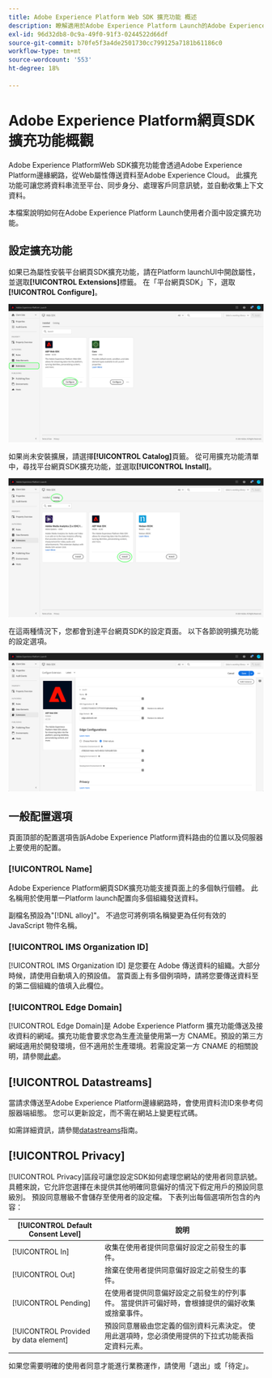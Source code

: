```yaml
---
title: Adobe Experience Platform Web SDK 擴充功能 概述
description: 瞭解適用於Adobe Experience Platform Launch的Adobe Experience Platform網頁SDK擴充功能
exl-id: 96d32db8-0c9a-49f0-91f3-0244522d66df
source-git-commit: b70fe5f3a4de2501730cc799125a7181b61186c0
workflow-type: tm+mt
source-wordcount: '553'
ht-degree: 18%

---
```


# Adobe Experience Platform網頁SDK擴充功能概觀

Adobe Experience PlatformWeb SDK擴充功能會透過Adobe Experience Platform邊緣網路，從Web屬性傳送資料至Adobe Experience Cloud。 此擴充功能可讓您將資料串流至平台、同步身分、處理客戶同意訊號，並自動收集上下文資料。

本檔案說明如何在Adobe Experience Platform Launch使用者介面中設定擴充功能。

## 設定擴充功能

如果已為屬性安裝平台網頁SDK擴充功能，請在Platform launchUI中開啟屬性，並選取&#x200B;**[!UICONTROL Extensions]**&#x200B;標籤。 在「平台網頁SDK」下，選取&#x200B;**[!UICONTROL Configure]**。

![](../images/extension/overview/configure.png)

如果尚未安裝擴展，請選擇&#x200B;**[!UICONTROL Catalog]**&#x200B;頁籤。 從可用擴充功能清單中，尋找平台網頁SDK擴充功能，並選取&#x200B;**[!UICONTROL Install]**。

![](../images/extension/overview/install.png)

在這兩種情況下，您都會到達平台網頁SDK的設定頁面。 以下各節說明擴充功能的設定選項。

![](../images/extension/overview/config-screen.png)

## 一般配置選項

頁面頂部的配置選項告訴Adobe Experience Platform資料路由的位置以及伺服器上要使用的配置。

### [!UICONTROL Name]

Adobe Experience Platform網頁SDK擴充功能支援頁面上的多個執行個體。 此名稱用於使用單一Platform launch配置向多個組織發送資料。

副檔名預設為&quot;[!DNL alloy]&quot;。 不過您可將例項名稱變更為任何有效的 JavaScript 物件名稱。

### **[!UICONTROL IMS Organization ID]**

[!UICONTROL IMS Organization ID] 是您要在 Adobe 傳送資料的組織。大部分時候，請使用自動填入的預設值。 當頁面上有多個例項時，請將您要傳送資料至的第二個組織的值填入此欄位。

### **[!UICONTROL Edge Domain]**

[!UICONTROL Edge Domain]是 Adobe Experience Platform 擴充功能傳送及接收資料的網域。擴充功能會要求您為生產流量使用第一方 CNAME。預設的第三方網域適用於開發環境，但不適用於生產環境。若需設定第一方 CNAME 的相關說明，請參閱[此處](https://docs.adobe.com/content/help/zh-Hant/core-services/interface/ec-cookies/cookies-first-party.html)。

## [!UICONTROL Datastreams]

當請求傳送至Adobe Experience Platform邊緣網路時，會使用資料流ID來參考伺服器端組態。 您可以更新設定，而不需在網站上變更程式碼。

如需詳細資訊，請參閱[datastreams](../fundamentals/datastreams.md)指南。


## [!UICONTROL Privacy]

[!UICONTROL Privacy]區段可讓您設定SDK如何處理您網站的使用者同意訊號。 具體來說，它允許您選擇在未提供其他明確同意偏好的情況下假定用戶的預設同意級別。 預設同意層級不會儲存至使用者的設定檔。 下表列出每個選項所包含的內容：

| [!UICONTROL Default Consent Level] | 說明 |
| --- | --- |
| [!UICONTROL In] | 收集在使用者提供同意偏好設定之前發生的事件。 |
| [!UICONTROL Out] | 捨棄在使用者提供同意偏好設定之前發生的事件。 |
| [!UICONTROL Pending] | 在使用者提供同意偏好設定之前發生的佇列事件。 當提供許可偏好時，會根據提供的偏好收集或捨棄事件。 |
| [!UICONTROL Provided by data element] | 預設同意層級由您定義的個別資料元素決定。 使用此選項時，您必須使用提供的下拉式功能表指定資料元素。 |

如果您需要明確的使用者同意才能進行業務運作，請使用「退出」或「待定」。
